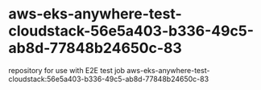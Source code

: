 # aws-eks-anywhere-test-cloudstack-56e5a403-b336-49c5-ab8d-77848b24650c-83
repository for use with E2E test job aws-eks-anywhere-test-cloudstack:56e5a403-b336-49c5-ab8d-77848b24650c-83
